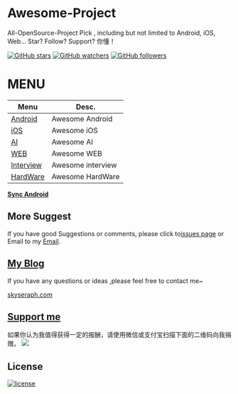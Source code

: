 # Awesome-Project
All-OpenSource-Project Pick , including but not limited to Android, iOS, Web...
 Star? Follow? Support? 你懂！


[![GitHub stars](https://img.shields.io/github/stars/skyseraph/All-OpenSource-Project.svg?style=social&label=Star)](https://github.com/skyseraph/All-OpenSource-Project)
[![GitHub watchers](https://img.shields.io/github/watchers/skyseraph/All-OpenSource-Project.svg?style=social&label=Watch)](https://github.com/skyseraph/All-OpenSource-Project)
[![GitHub followers](https://img.shields.io/github/followers/skyseraph.svg?style=social&label=Follow)](https://github.com/skyseraph/All-OpenSource-Project) 

# MENU

|			Menu					|		Desc.				|
|----------------------------	|-----------------------|
|	[Android](android.md)	|	Awesome Android	|
|	[iOS](ios.md)			|	Awesome iOS		|
|	[AI](ai.md)		|	Awesome AI			|
|	[WEB](web.md)	|	Awesome WEB		|
|	[Interview](interview.md)			|	Awesome interview 			|
|	[HardWare](hardWare.md)|	Awesome HardWare	|

[**Sync Android**](http://skyseraph.com/2015/11/30/Android/完整开源项目荟萃（Android篇)   


## More Suggest

If you have good Suggestions or comments, please click to[issues page](https://github.com/awesome-project/Doc/issues) or Email to my [Email](mailto:skyseraph00@126.com). 


## [My Blog](http://www.skyseraph.com )

If you have any questions or ideas ,please feel free to contact me~

[skyseraph.com](http://www.skyseraph.com) 


[Support me](http://www.skyseraph.com)
-------
如果你认为我值得获得一定的报酬，请使用微信或支付宝扫描下面的二维码向我捐赠。
![](http://7xo4q8.com1.z0.glb.clouddn.com/skyseraph/2016/wx_zfb.jpg "")



License
-------

[![license](https://img.shields.io/badge/License-GPLv3-blue.svg?style=flat-square)](https://github.com/skyseraph/Soft-Tools/blob/master/LICENSE)
